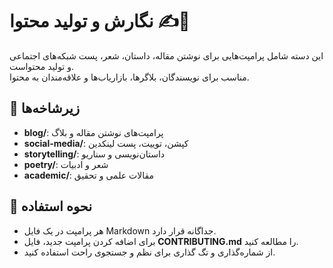 # نگارش و تولید محتوا ✍️📝

این دسته شامل پرامپت‌هایی برای نوشتن مقاله، داستان، شعر، پست شبکه‌های اجتماعی و تولید محتواست.  
مناسب برای نویسندگان، بلاگرها، بازاریاب‌ها و علاقه‌مندان به محتوا.

## 📂 زیرشاخه‌ها

- **blog/**: پرامپت‌های نوشتن مقاله و بلاگ  
- **social-media/**: کپشن، توییت، پست لینکدین  
- **storytelling/**: داستان‌نویسی و سناریو  
- **poetry/**: شعر و ادبیات  
- **academic/**: مقالات علمی و تحقیق  

## 🚀 نحوه استفاده

- هر پرامپت در یک فایل Markdown جداگانه قرار دارد.  
- برای اضافه کردن پرامپت جدید، فایل **CONTRIBUTING.md** را مطالعه کنید.  
- از شماره‌گذاری و تگ گذاری برای نظم و جستجوی راحت استفاده کنید.

